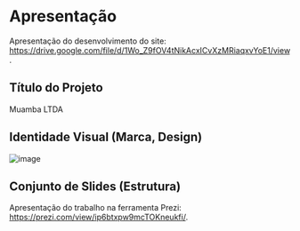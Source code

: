 # Apresentação

Apresentação do desenvolvimento do site: https://drive.google.com/file/d/1Wo_Z9fOV4tNikAcxICvXzMRiaqxvYoE1/view. 

## Título do Projeto

Muamba LTDA  

## Identidade Visual (Marca, Design)

![image](https://github.com/ICEI-PUC-Minas-PMV-ADS/pmv-ads-2023-2-e2-proj-int-t4-Muamba/assets/116043244/917f2656-ac16-48cf-83fc-dee6af2f4aca)


## Conjunto de Slides (Estrutura)

Apresentação do trabalho na ferramenta Prezi: https://prezi.com/view/ip6btxpw9mcTOKneukfi/. 
